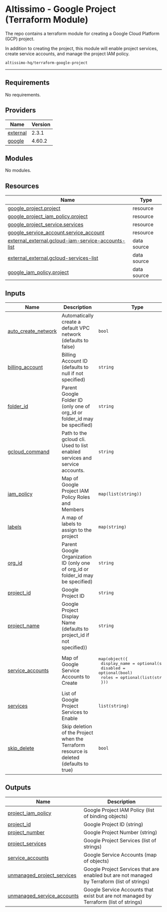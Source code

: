 # Altissimo - Google Project (Terraform Module)

The repo contains a terraform module for creating a Google Cloud Platform (GCP) project.

In addition to creating the project, this module will enable project services, create service accounts, and manage the project IAM policy.

`altissimo-hq/terraform-google-project`

---

<!-- BEGIN_TF_DOCS -->
## Requirements

No requirements.

## Providers

| Name | Version |
|------|---------|
| <a name="provider_external"></a> [external](#provider\_external) | 2.3.1 |
| <a name="provider_google"></a> [google](#provider\_google) | 4.60.2 |

## Modules

No modules.

## Resources

| Name | Type |
|------|------|
| [google_project.project](https://registry.terraform.io/providers/hashicorp/google/latest/docs/resources/project) | resource |
| [google_project_iam_policy.project](https://registry.terraform.io/providers/hashicorp/google/latest/docs/resources/project_iam_policy) | resource |
| [google_project_service.services](https://registry.terraform.io/providers/hashicorp/google/latest/docs/resources/project_service) | resource |
| [google_service_account.service_account](https://registry.terraform.io/providers/hashicorp/google/latest/docs/resources/service_account) | resource |
| [external_external.gcloud-iam-service-accounts-list](https://registry.terraform.io/providers/hashicorp/external/latest/docs/data-sources/external) | data source |
| [external_external.gcloud-services-list](https://registry.terraform.io/providers/hashicorp/external/latest/docs/data-sources/external) | data source |
| [google_iam_policy.project](https://registry.terraform.io/providers/hashicorp/google/latest/docs/data-sources/iam_policy) | data source |

## Inputs

| Name | Description | Type | Default | Required |
|------|-------------|------|---------|:--------:|
| <a name="input_auto_create_network"></a> [auto\_create\_network](#input\_auto\_create\_network) | Automatically create a default VPC network (defaults to false) | `bool` | `false` | no |
| <a name="input_billing_account"></a> [billing\_account](#input\_billing\_account) | Billing Account ID (defaults to null if not specified) | `string` | `null` | no |
| <a name="input_folder_id"></a> [folder\_id](#input\_folder\_id) | Parent Google Folder ID (only one of org\_id or folder\_id may be specified) | `string` | `null` | no |
| <a name="input_gcloud_command"></a> [gcloud\_command](#input\_gcloud\_command) | Path to the gcloud cli. Used to list enabled services and service accounts. | `string` | `null` | no |
| <a name="input_iam_policy"></a> [iam\_policy](#input\_iam\_policy) | Map of Google Project IAM Policy Roles and Members | `map(list(string))` | `{}` | no |
| <a name="input_labels"></a> [labels](#input\_labels) | A map of labels to assign to the project | `map(string)` | `{}` | no |
| <a name="input_org_id"></a> [org\_id](#input\_org\_id) | Parent Google Organization ID (only one of org\_id or folder\_id may be specified) | `string` | `null` | no |
| <a name="input_project_id"></a> [project\_id](#input\_project\_id) | Google Project ID | `string` | n/a | yes |
| <a name="input_project_name"></a> [project\_name](#input\_project\_name) | Google Project Display Name (defaults to project\_id if not specified)) | `string` | `null` | no |
| <a name="input_service_accounts"></a> [service\_accounts](#input\_service\_accounts) | Map of Google Service Accounts to Create | <pre>map(object({<br>    display_name = optional(string)<br>    disabled     = optional(bool)<br>    roles        = optional(list(string))<br>  }))</pre> | `{}` | no |
| <a name="input_services"></a> [services](#input\_services) | List of Google Project Services to Enable | `list(string)` | `[]` | no |
| <a name="input_skip_delete"></a> [skip\_delete](#input\_skip\_delete) | Skip deletion of the Project when the Terraform resource is deleted (defaults to true) | `bool` | `true` | no |

## Outputs

| Name | Description |
|------|-------------|
| <a name="output_project_iam_policy"></a> [project\_iam\_policy](#output\_project\_iam\_policy) | Google Project IAM Policy (list of binding objects) |
| <a name="output_project_id"></a> [project\_id](#output\_project\_id) | Google Project ID (string) |
| <a name="output_project_number"></a> [project\_number](#output\_project\_number) | Google Project Number (string) |
| <a name="output_project_services"></a> [project\_services](#output\_project\_services) | Google Project Services (list of strings) |
| <a name="output_service_accounts"></a> [service\_accounts](#output\_service\_accounts) | Google Service Accounts (map of objects) |
| <a name="output_unmanaged_project_services"></a> [unmanaged\_project\_services](#output\_unmanaged\_project\_services) | Google Project Services that are enabled but are not managed by Terraform (list of strings) |
| <a name="output_unmanaged_service_accounts"></a> [unmanaged\_service\_accounts](#output\_unmanaged\_service\_accounts) | Google Service Accounts that exist but are not managed by Terraform (list of strings) |
<!-- END_TF_DOCS -->

